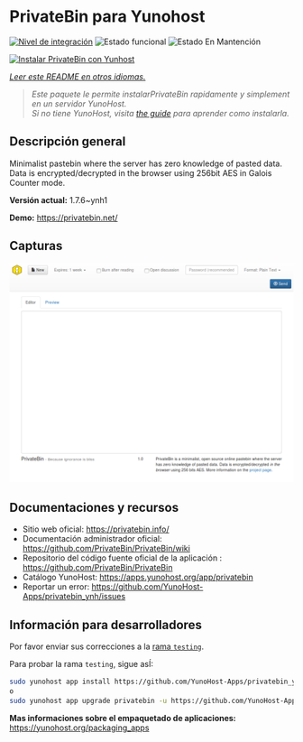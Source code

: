 <!--
Este archivo README esta generado automaticamente<https://github.com/YunoHost/apps/tree/master/tools/readme_generator>
No se debe editar a mano.
-->

# PrivateBin para Yunohost

[![Nivel de integración](https://apps.yunohost.org/badge/integration/privatebin)](https://ci-apps.yunohost.org/ci/apps/privatebin/)
![Estado funcional](https://apps.yunohost.org/badge/state/privatebin)
![Estado En Mantención](https://apps.yunohost.org/badge/maintained/privatebin)

[![Instalar PrivateBin con Yunhost](https://install-app.yunohost.org/install-with-yunohost.svg)](https://install-app.yunohost.org/?app=privatebin)

*[Leer este README en otros idiomas.](./ALL_README.md)*

> *Este paquete le permite instalarPrivateBin rapidamente y simplement en un servidor YunoHost.*  
> *Si no tiene YunoHost, visita [the guide](https://yunohost.org/install) para aprender como instalarla.*

## Descripción general

Minimalist pastebin where the server has zero knowledge of pasted data. Data is encrypted/decrypted in the browser using 256bit AES in Galois Counter mode.


**Versión actual:** 1.7.6~ynh1

**Demo:** <https://privatebin.net/>

## Capturas

![Captura de PrivateBin](./doc/screenshots/bootstrap.png)

## Documentaciones y recursos

- Sitio web oficial: <https://privatebin.info/>
- Documentación administrador oficial: <https://github.com/PrivateBin/PrivateBin/wiki>
- Repositorio del código fuente oficial de la aplicación : <https://github.com/PrivateBin/PrivateBin>
- Catálogo YunoHost: <https://apps.yunohost.org/app/privatebin>
- Reportar un error: <https://github.com/YunoHost-Apps/privatebin_ynh/issues>

## Información para desarrolladores

Por favor enviar sus correcciones a la [rama `testing`](https://github.com/YunoHost-Apps/privatebin_ynh/tree/testing).

Para probar la rama `testing`, sigue asÍ:

```bash
sudo yunohost app install https://github.com/YunoHost-Apps/privatebin_ynh/tree/testing --debug
o
sudo yunohost app upgrade privatebin -u https://github.com/YunoHost-Apps/privatebin_ynh/tree/testing --debug
```

**Mas informaciones sobre el empaquetado de aplicaciones:** <https://yunohost.org/packaging_apps>
